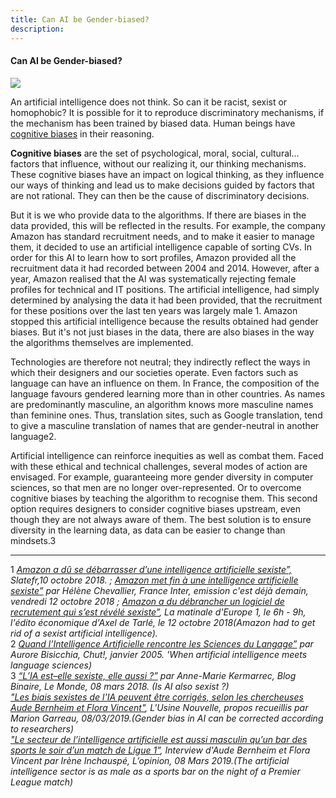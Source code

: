 ```yaml
---
title: Can AI be Gender-biased?
description:
---
```


#### Can AI be Gender-biased?

![](/static/ondira-levrres-intelligence-artificielle-femmes.jpg)

An artificial intelligence does not think. So can it be racist, sexist or homophobic? It is possible for it to reproduce discriminatory mechanisms, if the mechanism has been trained by biased data. Human beings have [cognitive biases](https://www.fun-mooc.fr/courses/course-v1:inria+41021+session01/74acf5a9f91540bdace334610838db53/#B) in their reasoning.

**Cognitive biases** are the set of psychological, moral, social, cultural... factors that influence, without our realizing it, our thinking mechanisms. These cognitive biases have an impact on logical thinking, as they influence our ways of thinking and lead us to make decisions guided by factors that are not rational. They can then be the cause of discriminatory decisions.

But it is we who provide data to the algorithms. If there are biases in the data provided, this will be reflected in the results. For example, the company Amazon has standard recruitment needs, and to make it easier to manage them, it decided to use an artificial intelligence capable of sorting CVs. In order for this AI to learn how to sort profiles, Amazon provided all the recruitment data it had recorded between 2004 and 2014. However, after a year, Amazon realised that the AI was systematically rejecting female profiles for technical and IT positions. The artificial intelligence, had simply determined by analysing the data it had been provided, that the recruitment for these positions over the last ten years was largely male 1. Amazon stopped this artificial intelligence because the results obtained had gender biases. But it's not just biases in the data, there are also biases in the way the algorithms themselves are implemented.

Technologies are therefore not neutral; they indirectly reflect the ways in which their designers and our societies operate. Even factors such as language can have an influence on them. In France, the composition of the language favours gendered learning more than in other countries. As names are predominantly masculine, an algorithm knows more masculine names than feminine ones. Thus, translation sites, such as Google translation, tend to give a masculine translation of names that are gender-neutral in another language2.

Artificial intelligence can reinforce inequities as well as combat them. Faced with these ethical and technical challenges, several modes of action are envisaged. For example, guaranteeing more gender diversity in computer sciences, so that men are no longer over-represented. Or to overcome cognitive biases by teaching the algorithm to recognise them. This second option requires designers to consider cognitive biases upstream, even though they are not always aware of them. The best solution is to ensure diversity in the learning data, as data can be easier to change than mindsets.3


* * *

1 _[Amazon a dû se débarrasser d’une intelligence artificielle sexiste”,](http://www.slate.fr/story/168413/amazon-abandonne-intelligence-artificielle-sexiste) Slatefr,10 octobre 2018. ; [Amazon met fin à une intelligence artificielle sexiste”](https://www.franceinter.fr/emissions/c-est-deja-demain/c-est-deja-demain-12-octobre-2018) par Hélène Chevallier, France Inter, emission c'est déjà demain, vendredi 12 octobre 2018 ; [Amazon a du débrancher un logiciel de recrutement qui s’est révélé sexiste”](https://www.europe1.fr/emissions/axel-de-tarle-vous-parle-economie/amazon-a-du-debrancher-une-logiciel-de-recrutement-qui-sest-revele-sexiste-37768493), La matinale d'Europe 1, le 6h - 9h, l'édito économique d'Axel de Tarlé, le 12 octobre 2018(Amazon had to get rid of a sexist artificial intelligence)._  
2 _[Quand l’Intelligence Artificielle rencontre les Sciences du Langage”](https://chut.media/portraits/intelligence-artificielle-sciences-du-langage/) par Aurore Bisicchia, Chut!, janvier 2005. 'When artificial intelligence meets language sciences)_  
3 _[“L’IA est–elle sexiste, elle aussi ?”](https://www.lemonde.fr/blog/binaire/2018/03/08/lia-est-elle-sexiste-elle-aussi/) par Anne-Marie Kermarrec, Blog Binaire, Le Monde, 08 mars 2018. (Is AI also sexist ?)_  
_["Les biais sexistes de l'IA peuvent être corrigés, selon les chercheuses Aude Bernheim et Flora Vincent"](https://www.usinenouvelle.com/editorial/les-biais-sexistes-de-l-ia-peuvent-etre-corriges-selon-les-chercheuses-aude-bernheim-et-flora-vincent.N815345), L'Usine Nouvelle, propos recueillis par Marion Garreau, 08/03/2019.(Gender bias in AI can be corrected according to researchers)_  
_["Le secteur de l’intelligence artificielle est aussi masculin qu’un bar des sports le soir d’un match de Ligue 1”](https://www.lopinion.fr/edition/politique/secteur-l-intelligence-artificielle-est-aussi-masculin-qu-bar-sports-180114), Interview d'Aude Bernheim et Flora Vincent par Irène Inchauspé, L’opinion, 08 Mars 2019.(The artificial intelligence sector is as male as a sports bar on the night of a Premier League match)_
